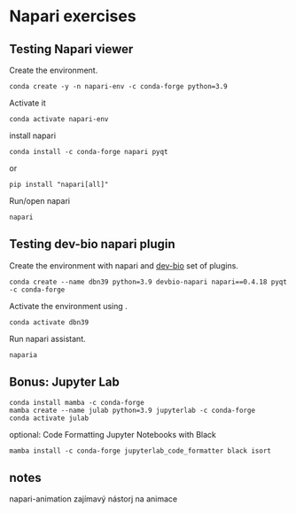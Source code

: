 # Napari exercises

## Testing Napari viewer

Create the environment.
```
conda create -y -n napari-env -c conda-forge python=3.9
```

Activate it
```
conda activate napari-env
```

install napari
```
conda install -c conda-forge napari pyqt
```
or
```
pip install "napari[all]"
```

Run/open napari
```
napari
```

## Testing dev-bio napari plugin
Create the environment with napari and [dev-bio](https://github.com/haesleinhuepf/devbio-napari) set of plugins.
```
conda create --name dbn39 python=3.9 devbio-napari napari==0.4.18 pyqt -c conda-forge
```

Activate the environment using .
```
conda activate dbn39
```

Run napari assistant.
```
naparia
```

## Bonus: Jupyter Lab
```
conda install mamba -c conda-forge
mamba create --name julab python=3.9 jupyterlab -c conda-forge
conda activate julab
```
optional: Code Formatting Jupyter Notebooks with Black
```
mamba install -c conda-forge jupyterlab_code_formatter black isort
```

## notes
napari-animation
zajímavý nástorj na animace
